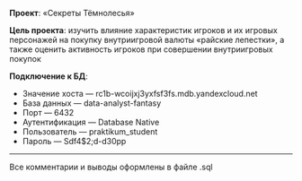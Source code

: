 **Проект**: «Секреты Тёмнолесья»

**Цель проекта**: изучить влияние характеристик игроков и их игровых персонажей на покупку внутриигровой валюты «райские лепестки», а также оценить активность игроков при совершении внутриигровых покупок

**Подключение к БД**:
- Значение хоста — rc1b-wcoijxj3yxfsf3fs.mdb.yandexcloud.net
- База данных — data-analyst-fantasy
- Порт — 6432
- Аутентификация — Database Native
- Пользователь — praktikum_student
- Пароль — Sdf4$2;d-d30pp
___________________
Все комментарии и выводы оформлены в файле .sql
